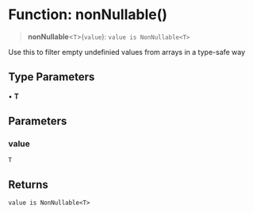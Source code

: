 # Function: nonNullable()

> **nonNullable**\<`T`\>(`value`): `value is NonNullable<T>`

Use this to filter empty undefinied values from arrays in a type-safe way

## Type Parameters

• **T**

## Parameters

### value

`T`

## Returns

`value is NonNullable<T>`
